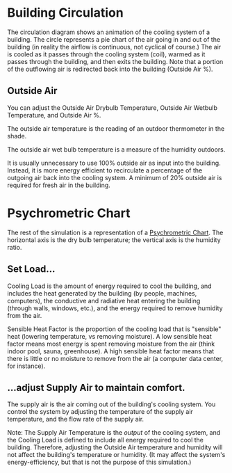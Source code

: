 # Building Circulation

The circulation diagram shows an animation of the cooling system of a building.
The circle represents a pie chart of the air going in and out of the building
(in reality the airflow is continuous, not cyclical of course.) The air is
cooled as it passes through the cooling system (coil), warmed as it passes
through the building, and then exits the building. Note that a portion of the
outflowing air is redirected back into the building (Outside Air %).

## Outside Air

You can adjust the Outside Air Drybulb Temperature, Outside Air Wetbulb
Temperature, and Outside Air %.

The outside air temperature is the reading of an outdoor thermometer in the shade.

The outside air wet bulb temperature is a measure of the humidity outdoors.

It is usually unnecessary to use 100% outside air as input into the building.
Instead, it is more energy efficient to recirculate a percentage of the outgoing
air back into the cooling system. A minimum of 20% outside air is required for
fresh air in the building.
# Psychrometric Chart

The rest of the simulation is a representation of a [Psychrometric
Chart](https://en.wikipedia.org/wiki/Psychrometrics#Psychrometric_charts). The
horizontal axis is the dry bulb temperature; the vertical axis is the humidity
ratio.

## Set Load...

Cooling Load is the amount of energy required to cool the building, and includes
the heat generated by the building (by people, machines, computers), the
conductive and radiative heat entering the building (through walls, windows,
etc.), and the energy required to remove humidity from the air.

Sensible Heat Factor is the proportion of the cooling load that is "sensible"
heat (lowering temperature, vs removing moisture). A low sensible heat factor
means most energy is spent removing moisture from the air (think indoor pool,
sauna, greenhouse). A high sensible heat factor means that there is little or no
moisture to remove from the air (a computer data center, for instance).

## ...adjust Supply Air to maintain comfort.

The supply air is the air coming out of the building's cooling system. You
control the system by adjusting the temperature of the supply air temperature,
and the flow rate of the supply air.

Note: The Supply Air Temperature is the *output* of the cooling system, and the
Cooling Load is defined to include all energy required to cool the building.
Therefore, adjusting the Outside Air temperature and humidity will not affect
the building's temperature or humidity. (It may affect the system's
energy-efficiency, but that is not the purpose of this simulation.)
